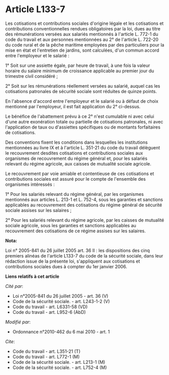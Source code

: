 # Article L133-7

Les cotisations et contributions sociales d'origine légale et les cotisations et contributions conventionnelles rendues
obligatoires par la loi, dues au titre des rémunérations versées aux salariés mentionnés à l'article L. 772-1 du code du
travail et aux personnes mentionnées au 2° de l'article L. 722-20 du code rural et de la pêche maritime employées par des
particuliers pour la mise en état et l'entretien de jardins, sont calculées, d'un commun accord entre l'employeur et le
salarié :

1° Soit sur une assiette égale, par heure de travail, à une fois la valeur horaire du salaire minimum de croissance
applicable au premier jour du trimestre civil considéré ;

2° Soit sur les rémunérations réellement versées au salarié, auquel cas les cotisations patronales de sécurité sociale sont
réduites de quinze points.

En l'absence d'accord entre l'employeur et le salarié ou à défaut de choix mentionné par l'employeur, il est fait application
du 2° ci-dessus.

Le bénéfice de l'abattement prévu à ce 2° n'est cumulable ni avec celui d'une autre exonération totale ou partielle de
cotisations patronales, ni avec l'application de taux ou d'assiettes spécifiques ou de montants forfaitaires de cotisations.

Des conventions fixent les conditions dans lesquelles les institutions mentionnées au livre IX et à l'article L. 351-21 du
code du travail délèguent le recouvrement desdites cotisations et contributions sociales aux organismes de recouvrement du
régime général et, pour les salariés relevant du régime agricole, aux caisses de mutualité sociale agricole.

Le recouvrement par voie amiable et contentieuse de ces cotisations et contributions sociales est assuré pour le compte de
l'ensemble des organismes intéressés :

1° Pour les salariés relevant du régime général, par les organismes mentionnés aux articles L. 213-1 et L. 752-4, sous les
garanties et sanctions applicables au recouvrement des cotisations du régime général de sécurité sociale assises sur les
salaires ;

2° Pour les salariés relevant du régime agricole, par les caisses de mutualité sociale agricole, sous les garanties et
sanctions applicables au recouvrement des cotisations de ce régime assises sur les salaires.

**Nota:**

Loi n° 2005-841 du 26 juillet 2005 art. 36 II : les dispositions des cinq premiers alinéas de l'article L133-7 du code de la
sécurité sociale, dans leur rédaction issue de la présente loi, s'appliquent aux cotisations et contributions sociales dues à
compter du 1er janvier 2006.

**Liens relatifs à cet article**

_Cité par_:

  - Loi n°2005-841 du 26 juillet 2005 - art. 36 (V)
  - Code de la sécurité sociale. - art. L243-1-2 (V)
  - Code du travail - art. L6331-58 (VD)
  - Code du travail - art. L952-6 (AbD)

_Modifié par_:

  - Ordonnance n°2010-462 du 6 mai 2010 - art. 1

_Cite_:

  - Code du travail - art. L351-21 (T)
  - Code du travail - art. L772-1 (M)
  - Code de la sécurité sociale. - art. L213-1 (M)
  - Code de la sécurité sociale. - art. L752-4 (M)
